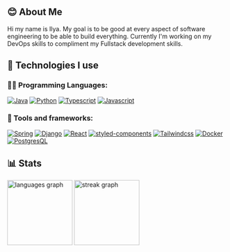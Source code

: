 ## :blush: About Me

Hi my name is Ilya. My goal is to be good at every aspect of software engineering to be able to build everything. Currently I'm working on my DevOps skills to compliment my Fullstack development skills.

## :rocket: Technologies I use
### :man_technologist: Programming Languages:
    
[![Java](https://img.shields.io/badge/java-orange?style=for-the-badge&logo=openjdk&logoColor=white)](https://openjdk.org/)
[![Python](https://img.shields.io/badge/python-green?style=for-the-badge&logo=python)](https://www.python.org/)
[![Typescript](https://img.shields.io/badge/typescript-blue?style=for-the-badge&logo=typescript&logoColor=white)](https://www.typescriptlang.org/)
[![Javascript](https://img.shields.io/badge/javascript-black?style=for-the-badge&logo=javascript&logoColor=yellow)](https://developer.mozilla.org/en-US/docs/Web/JavaScript)


### :toolbox: Tools and frameworks:

[![Spring](https://img.shields.io/badge/spring-green?style=for-the-badge&logo=spring&logoColor=white)](https://spring.io/)
[![Django](https://img.shields.io/badge/django-green?style=for-the-badge&logo=django)](https://www.djangoproject.com/)
[![React](https://img.shields.io/badge/React-black?style=for-the-badge&logo=React)](https://react.dev/)
[![styled-components](https://img.shields.io/badge/styled--components-pink?style=for-the-badge&logo=styledcomponents)](https://styled-components.com/)
[![Tailwindcss](https://img.shields.io/badge/tailwindcss-black?style=for-the-badge&logo=tailwindcss)](https://tailwindcss.com/)
[![Docker](https://img.shields.io/badge/docker-blue?style=for-the-badge&logo=docker&logoColor=white)](https://www.docker.com/)
[![PostgresQL](https://img.shields.io/badge/postgresql-lightgray?style=for-the-badge&logo=postgresql)](https://www.postgresql.org/)

## :bar_chart: Stats

<div align="left">
  <img src="https://github-readme-stats.vercel.app/api/top-langs?username=iljuhenson&locale=en&hide_title=false&layout=compact&card_width=320&langs_count=6&theme=default&hide_border=false&order=2" height="150" alt="languages graph"  />
  <img src="https://streak-stats.demolab.com?user=iljuhenson&locale=en&mode=daily&theme=default&hide_border=false&border_radius=5&order=3" height="150" alt="streak graph"  />
</div>
